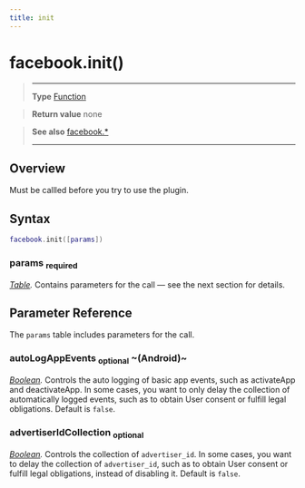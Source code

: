 ```yaml
---
title: init
---
```

# facebook.init()

> --------------------- ------------------------------------------------------------------------------------------
> __Type__              [Function](https://docs.coronalabs.com/api/type/Function.html)

> __Return value__      none

> __See also__          [facebook.*](/plugin/facebook/)
> --------------------- ------------------------------------------------------------------------------------------

## Overview

Must be callled before you try to use the plugin.

## Syntax
```lua
facebook.init([params])
```
### params <sub>required</sub>
_[Table](https://docs.coronalabs.com/api/type/Table.html)._ Contains parameters for the call &mdash; see the next section for details.

## Parameter Reference

The `params` table includes parameters for the call.

### autoLogAppEvents <sub>optional</sub> ~(Android)~
_[Boolean](https://docs.coronalabs.com/api/type/Boolean.html)._ Controls the auto logging of basic app events, such as activateApp and deactivateApp. In some cases, you want to only delay the collection of automatically logged events, such as to obtain User consent or fulfill legal obligations. Default is `false`.

### advertiserIdCollection <sub>optional</sub>
_[Boolean](https://docs.coronalabs.com/api/type/Boolean.html)._ Controls the collection of `advertiser_id`. In some cases, you want to delay the collection of `advertiser_id`, such as to obtain User consent or fulfill legal obligations, instead of disabling it. Default is `false`.